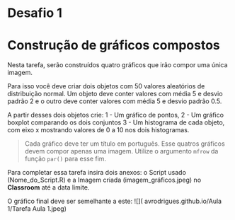 Desafio 1
================

Construção de gráficos compostos
================================

Nesta tarefa, serão construídos quatro gráficos que irão compor uma única imagem.

Para isso você deve criar dois objetos com 50 valores aleatórios de distribuição normal. Um objeto deve conter valores com média 5 e desvio padrão 2 e o outro deve conter valores com média 5 e desvio padrão 0.5.

A partir desses dois objetos crie: 1 - Um gráfico de pontos, 2 - Um gráfico boxplot comparando os dois conjuntos 3 - Um histograma de cada objeto, com eixo x mostrando valores de 0 a 10 nos dois histogramas.

> Cada gráfico deve ter um título em português.
> Esse quatros gráficos devem compor apenas uma imagem.
> Utilize o argumento `mfrow` da função `par()` para esse fim.

Para completar essa tarefa insira dois anexos: o Script usado (Nome\_do\_Script.R) e a Imagem criada (imagem\_gráficos.jpeg) no **Classroom** até a data limite.

O gráfico final deve ser semelhante a este:
![]( avrodrigues.github.io/Aula 1/Tarefa Aula 1.jpeg)
